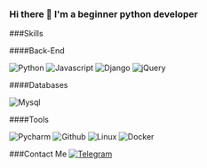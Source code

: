 ### Hi there 👋 I'm a beginner python developer


###Skills

####Back-End

![Python](https://img.shields.io/badge/Python-F2C53D?style=for-the-badge&logo=python)
![Javascript](https://img.shields.io/badge/JavaScript-000000?style=for-the-badge&logo=javascript)
![Django](https://img.shields.io/badge/Django-092C1E?style=for-the-badge&logo=django)
![jQuery](https://img.shields.io/badge/jQuery-1A6FB2?style=for-the-badge&logo=jquery)

####Databases

![Mysql](https://img.shields.io/badge/MySQL-F2F2EE?style=for-the-badge&logo=mysql)

####Tools

![Pycharm](https://img.shields.io/badge/PyCharm-373737?style=for-the-badge&logo=pycharm)
![Github](https://img.shields.io/badge/GitHub-1A1D21?style=for-the-badge&logo=github)
![Linux](https://img.shields.io/badge/Linux-F2F2F2?style=for-the-badge&logo=linux)
![Docker](https://img.shields.io/badge/Docker-001F38?style=for-the-badge&logo=docker)

###Contact Me
[![Telegram](https://img.shields.io/badge/Telegram-001F38?style=for-the-badge&logo=telegram)](https://t.me/maximy221)